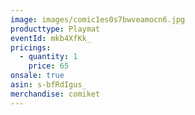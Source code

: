 ```yaml
---
image: images/comic1es0s7bwveamocn6.jpg
producttype: Playmat
eventId: mkb4XfKk_
pricings:
  - quantity: 1
    price: 65
onsale: true
asin: s-bfRdIgus_
merchandise: comiket
---
```

